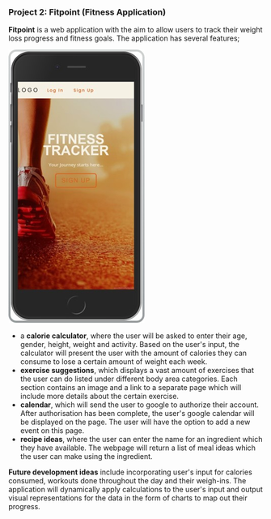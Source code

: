 <h3><b>Project 2: Fitpoint (Fitness Application)</b></h3>

<b>Fitpoint</b> is a web application with the aim to allow users to track their weight loss progress and fitness goals.
The application has several features;

![mobile screenshot](./public/assets/mobile-screenshot.jpg)

<ul><li>a <b>calorie calculator</b>, where the user will be asked to enter their age, gender, height, weight and activity. Based on the user's input, the calculator will present the user with the amount of calories they can consume to lose a certain amount of weight each week.</li>

<li><b>exercise suggestions</b>, which displays a vast amount of exercises that the user can do listed under different body area categories. Each section contains an image and a link to a separate page which will include more details about the certain exercise.</li>

<li><b>calendar</b>, which will send the user to google to authorize their account. After authorisation has been complete, the user's google calendar will be displayed on the page. The user will have the option to add a new event on this page.</li>

<li><b>recipe ideas</b>, where the user can enter the name for an ingredient which they have available. The webpage will return a list of meal ideas which the user can make using the ingredient.</li></ul>

<b>Future development ideas</b> include incorporating user's input for calories consumed, workouts done throughout the day and their weigh-ins. The application will dynamically apply calculations to the user's input and output visual representations for the data in the form of charts to map out their progress.
